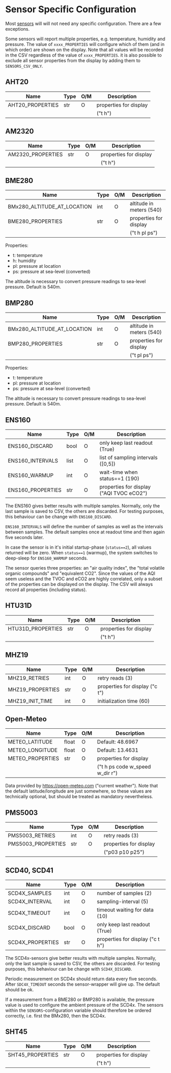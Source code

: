 Sensor Specific Configuration
=============================

Most [sensors](./sensors.md) will will not need any specific configuration.
There are a few exceptions.

Some sensors will report multiple properties, e.g. temperature,
humidity and pressure. The value of `xxxx_PROPERTIES` will configure
which of them (and in which order) are shown on the display. Note that
all values will be recorded in the CSV regardless of the value of
`xxxx_PROPERTIES`. it is also possible to exclude all sensor
properties from the display by adding them to `SENSORS_CSV_ONLY`.


AHT20
-----

| Name                        | Type | O/M | Description               |
|-----------------------------|------|-----|---------------------------|
| AHT20_PROPERTIES            | str  |  O  | properties for display    |
|                             |      |     | ("t h")                   |


AM2320
-----

| Name                        | Type | O/M | Description               |
|-----------------------------|------|-----|---------------------------|
| AM2320_PROPERTIES           | str  |  O  | properties for display    |
|                             |      |     | ("t h")                   |


BME280
------

| Name                        | Type | O/M | Description               |
|-----------------------------|------|-----|---------------------------|
| BMx280_ALTITUDE_AT_LOCATION | int  |  O  | altitude in meters (540)  |
| BME280_PROPERTIES           | str  |  O  | properties for display    |
|                             |      |     | ("t h pl ps")             |

Properties:

  - t: temperature
  - h: humidity
  - pl: pressure at location
  - ps: pressure at sea-level (converted)

The altitude is necessary to convert pressure readings to sea-level
pressure. Default is 540m.


BMP280
------

| Name                        | Type | O/M | Description               |
|-----------------------------|------|-----|---------------------------|
| BMx280_ALTITUDE_AT_LOCATION | int  |  O  | altitude in meters (540)  |
| BMP280_PROPERTIES           | str  |  O  | properties for display    |
|                             |      |     | ("t pl ps")               |

Properties:

  - t: temperature
  - pl: pressure at location
  - ps: pressure at sea-level (converted)

The altitude is necessary to convert pressure readings to sea-level
pressure. Default is 540m.


ENS160
------

| Name              | Type | O/M | Description                              |
|-------------------|------|-----|------------------------------------------|
| ENS160_DISCARD    | bool |  O  | only keep last readout (True)            |
| ENS160_INTERVALS  | list |  O  | list of sampling intervals ([0,5])       |
| ENS160_WARMUP     | int  |  O  | wait-time when status==1 (190)           |
| ENS160_PROPERTIES | str  |  O  | properties for display ("AQI TVOC eCO2") |

The ENS160 gives better results with multiple samples. Normally, only the
last sample is saved to CSV, the others are discarded. For testing purposes,
this behaviour can be change with `ENS160_DISCARD`.

`ENS160_INTERVALS` will define the number of samples as well as the
intervals between samples. The default samples once at readout time and
then again five seconds later.

In case the sensor is in it's initial startup-phase (`status==2`), all values
returned will be zero. When `status==1` (warmup), the system switches
to deep-sleep for `ENS160_WARMUP` seconds.

The sensor queries three properties: an "air quality index", the
"total volatile organic compounds" and "equivalent CO2". Since the values
of the AQI seem useless and the TVOC and eCO2 are highly correlated,
only a subset of the properties can be displayed on the display. The
CSV will always record all properties (including status).


HTU31D
-----

| Name                        | Type | O/M | Description               |
|-----------------------------|------|-----|---------------------------|
| HTU31D_PROPERTIES           | str  |  O  | properties for display    |
|                             |      |     | ("t h")                   |


MHZ19
-------

| Name                        | Type | O/M | Description                    |
|-----------------------------|------|-----|--------------------------------|
| MHZ19_RETRIES               | int  |  O  | retry reads (3)                |
| MHZ19_PROPERTIES            | str  |  O  | properties for display ("c t") |
| MHZ19_INIT_TIME             | int  |  0  | initialization time (60)       |


Open-Meteo
----------

| Name              | Type | O/M | Description                          |
|-------------------|------|-----|--------------------------------------|
| METEO_LATITUDE    |float |  O  | Default: 48.6967                     |
| METEO_LONGITUDE   |float |  O  | Default: 13.4631                     |
| METEO_PROPERTIES  | str  |  O  | properties for display               |
|                   |      |     | ("t h ps code w_speed w_dir r")      |


Data provided by <https://open-meteo.com> ("current weather").
Note that the default latitude/longitude are just somewhere, so
these values are technically optional, but should be treated as
mandatory nevertheless.


PMS5003
-------

| Name                        | Type | O/M | Description               |
|-----------------------------|------|-----|---------------------------|
| PMS5003_RETRIES             | int  |  O  | retry reads (3)           |
| PMS5003_PROPERTIES          | str  |  O  | properties for display    |
|                             |      |     | ("p03 p10 p25")           |


SCD40, SCD41
------------

| Name              | Type | O/M | Description                        |
|-------------------|------|-----|------------------------------------|
| SCD4X_SAMPLES     | int  |  O  | number of samples (2)              |
| SCD4X_INTERVAL    | int  |  O  | sampling-interval (5)              |
| SCD4X_TIMEOUT     | int  |  O  | timeout waiting for data (10)      |
| SCD4X_DISCARD     | bool |  O  | only keep last readout (True)      |
| SCD4X_PROPERTIES  | str  |  O  | properties for display ("c t h")   |

The SCD4x-sensors give better results with multiple samples. Normally,
only the last sample is saved to CSV, the others are discarded. For
testing purposes, this behaviour can be change with `SCD4X_DISCARD`.

Periodic measurement on SCD4x should return data every five seconds.
After `SDC4X_TIMEOUT` seconds the sensor-wrapper will give up. The
default should be ok.

If a measurement from a BME280 or BMP280 is available, the pressure
value is used to configure the ambient pressure of the SCD4x. The
sensors within the `SENSORS`-configuration variable should therefore
be ordered correctly, i.e. first the BMx280, then the SCD4x.

SHT45
-----

| Name                        | Type | O/M | Description               |
|-----------------------------|------|-----|---------------------------|
| SHT45_PROPERTIES            | str  |  O  | properties for display    |
|                             |      |     | ("t h")                   |
